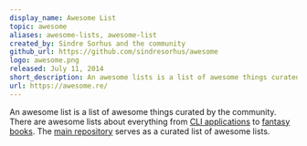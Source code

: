 ```yaml
---
display_name: Awesome List
topic: awesome
aliases: awesome-lists, awesome-list
created_by: Sindre Sorhus and the community
github_url: https://github.com/sindresorhus/awesome
logo: awesome.png
released: July 11, 2014
short_description: An awesome lists is a list of awesome things curated by the community
url: https://awesome.re/
---
```

An awesome list is a list of awesome things curated by the community. There are awesome lists about everything from [CLI applications](https://github.com/agarrharr/awesome-cli-apps) to [fantasy books](https://github.com/RichardLitt/awesome-fantasy). The [main repository](https://github.com/sindresorhus/awesome) serves as a curated list of awesome lists.
